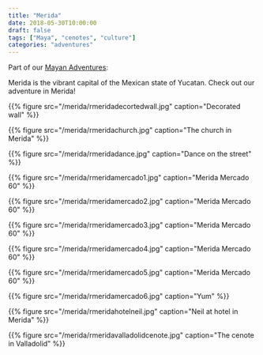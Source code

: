 ```yaml
---
title: "Merida"
date: 2018-05-30T10:00:00
draft: false
tags: ["Maya", "cenotes", "culture"]
categories: "adventures"
---
```


Part of our [Mayan Adventures](/posts/mayan):

Merida is the vibrant capital of the Mexican state of Yucatan. Check out our adventure in Merida!

{{% figure src="/merida/rmeridadecortedwall.jpg" caption="Decorated wall" %}}

<!--more-->

{{% figure src="/merida/rmeridachurch.jpg" caption="The church in Merida" %}}

{{% figure src="/merida/rmeridadance.jpg" caption="Dance on the street" %}}

{{% figure src="/merida/rmeridamercado1.jpg" caption="Merida Mercado 60" %}}

{{% figure src="/merida/rmeridamercado2.jpg" caption="Merida Mercado 60" %}}

{{% figure src="/merida/rmeridamercado3.jpg" caption="Merida Mercado 60" %}}

{{% figure src="/merida/rmeridamercado4.jpg" caption="Merida Mercado 60" %}}

{{% figure src="/merida/rmeridamercado5.jpg" caption="Merida Mercado 60" %}}

{{% figure src="/merida/rmeridamercado6.jpg" caption="Yum" %}}

{{% figure src="/merida/rmeridahotelneil.jpg" caption="Neil at hotel in Merida" %}}

{{% figure src="/merida/rmeridavalladolidcenote.jpg" caption="The cenote in Valladolid" %}}